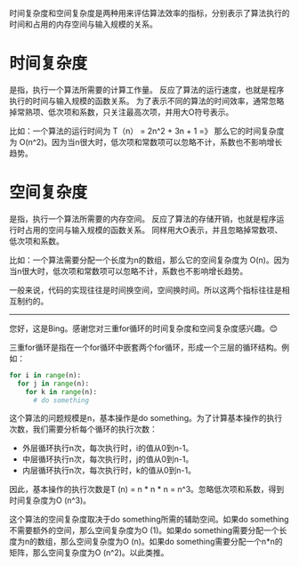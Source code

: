 
时间复杂度和空间复杂度是两种用来评估算法效率的指标，分别表示了算法执行的时间和占用的内存空间与输入规模的关系。


# 时间复杂度
是指，执行一个算法所需要的计算工作量。
反应了算法的运行速度，也就是程序执行的时间与输入规模的函数关系。
为了表示不同的算法的时间效率，通常忽略掉常熟项、低次项和系数，只关注最高次项，并用大O符号表示。

比如：一个算法的运行时间为 T（n） = 2n^2 + 3n + 1  =》 那么它的时间复杂度为 O(n^2)。因为当n很大时，低次项和常数项可以忽略不计，系数也不影响增长趋势。




# 空间复杂度
是指，执行一个算法所需要的内存空间。
反应了算法的存储开销，也就是程序运行时占用的空间与输入规模的函数关系。
同样用大O表示，并且忽略掉常数项、低次项和系数。

比如：一个算法需要分配一个长度为n的数组，那么它的空间复杂度为 O(n)。因为当n很大时，低次项和常数项可以忽略不计，系数也不影响增长趋势。


一般来说，代码的实现往往是时间换空间，空间换时间。所以这两个指标往往是相互制约的。


---


您好，这是Bing。感谢您对三重for循环的时间复杂度和空间复杂度感兴趣。😊

三重for循环是指在一个for循环中嵌套两个for循环，形成一个三层的循环结构。例如：

```python
for i in range(n):
  for j in range(n):
    for k in range(n):
      # do something
```

这个算法的问题规模是n，基本操作是do something。为了计算基本操作的执行次数，我们需要分析每个循环的执行次数：

- 外层循环执行n次，每次执行时，i的值从0到n-1。
- 中层循环执行n次，每次执行时，j的值从0到n-1。
- 内层循环执行n次，每次执行时，k的值从0到n-1。

因此，基本操作的执行次数是T (n) = n * n * n = n^3。忽略低次项和系数，得到时间复杂度为O (n^3)。

这个算法的空间复杂度取决于do something所需的辅助空间。如果do something不需要额外的空间，那么空间复杂度为O (1)。如果do something需要分配一个长度为n的数组，那么空间复杂度为O (n)。如果do something需要分配一个n*n的矩阵，那么空间复杂度为O (n^2)。以此类推。
 